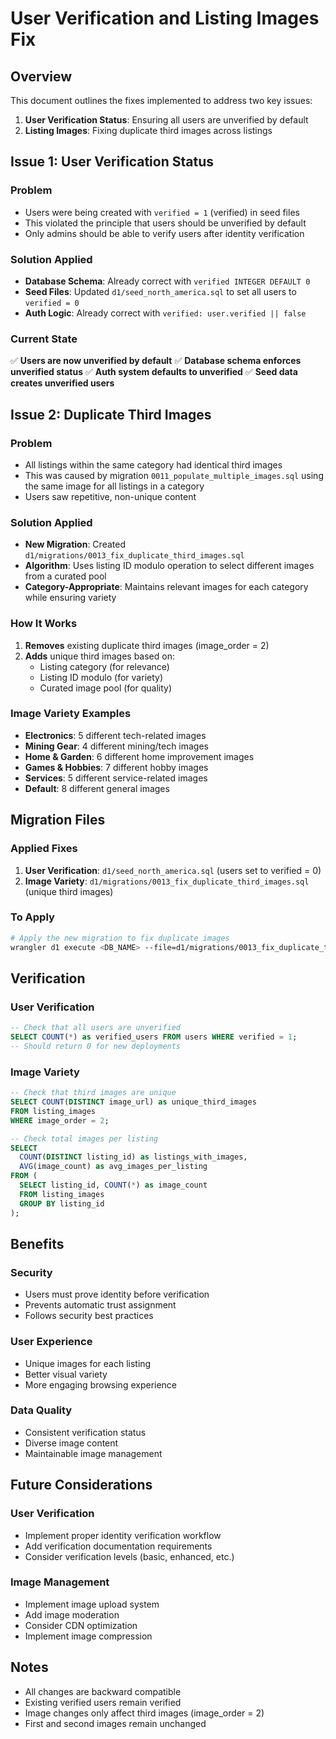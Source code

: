 # User Verification and Listing Images Fix

## Overview
This document outlines the fixes implemented to address two key issues:
1. **User Verification Status**: Ensuring all users are unverified by default
2. **Listing Images**: Fixing duplicate third images across listings

## Issue 1: User Verification Status

### Problem
- Users were being created with `verified = 1` (verified) in seed files
- This violated the principle that users should be unverified by default
- Only admins should be able to verify users after identity verification

### Solution Applied
- **Database Schema**: Already correct with `verified INTEGER DEFAULT 0`
- **Seed Files**: Updated `d1/seed_north_america.sql` to set all users to `verified = 0`
- **Auth Logic**: Already correct with `verified: user.verified || false`

### Current State
✅ **Users are now unverified by default**
✅ **Database schema enforces unverified status**
✅ **Auth system defaults to unverified**
✅ **Seed data creates unverified users**

## Issue 2: Duplicate Third Images

### Problem
- All listings within the same category had identical third images
- This was caused by migration `0011_populate_multiple_images.sql` using the same image for all listings in a category
- Users saw repetitive, non-unique content

### Solution Applied
- **New Migration**: Created `d1/migrations/0013_fix_duplicate_third_images.sql`
- **Algorithm**: Uses listing ID modulo operation to select different images from a curated pool
- **Category-Appropriate**: Maintains relevant images for each category while ensuring variety

### How It Works
1. **Removes** existing duplicate third images (image_order = 2)
2. **Adds** unique third images based on:
   - Listing category (for relevance)
   - Listing ID modulo (for variety)
   - Curated image pool (for quality)

### Image Variety Examples
- **Electronics**: 5 different tech-related images
- **Mining Gear**: 4 different mining/tech images  
- **Home & Garden**: 6 different home improvement images
- **Games & Hobbies**: 7 different hobby images
- **Services**: 5 different service-related images
- **Default**: 8 different general images

## Migration Files

### Applied Fixes
1. **User Verification**: `d1/seed_north_america.sql` (users set to verified = 0)
2. **Image Variety**: `d1/migrations/0013_fix_duplicate_third_images.sql` (unique third images)

### To Apply
```bash
# Apply the new migration to fix duplicate images
wrangler d1 execute <DB_NAME> --file=d1/migrations/0013_fix_duplicate_third_images.sql
```

## Verification

### User Verification
```sql
-- Check that all users are unverified
SELECT COUNT(*) as verified_users FROM users WHERE verified = 1;
-- Should return 0 for new deployments
```

### Image Variety
```sql
-- Check that third images are unique
SELECT COUNT(DISTINCT image_url) as unique_third_images 
FROM listing_images 
WHERE image_order = 2;

-- Check total images per listing
SELECT 
  COUNT(DISTINCT listing_id) as listings_with_images,
  AVG(image_count) as avg_images_per_listing
FROM (
  SELECT listing_id, COUNT(*) as image_count 
  FROM listing_images 
  GROUP BY listing_id
);
```

## Benefits

### Security
- Users must prove identity before verification
- Prevents automatic trust assignment
- Follows security best practices

### User Experience
- Unique images for each listing
- Better visual variety
- More engaging browsing experience

### Data Quality
- Consistent verification status
- Diverse image content
- Maintainable image management

## Future Considerations

### User Verification
- Implement proper identity verification workflow
- Add verification documentation requirements
- Consider verification levels (basic, enhanced, etc.)

### Image Management
- Implement image upload system
- Add image moderation
- Consider CDN optimization
- Implement image compression

## Notes
- All changes are backward compatible
- Existing verified users remain verified
- Image changes only affect third images (image_order = 2)
- First and second images remain unchanged
